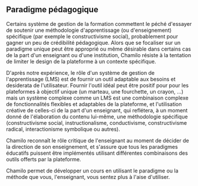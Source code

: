 ## Paradigme pédagogique

Certains système de gestion de la formation commettent le péché d'essayer de soutenir une méthodologie d'apprentissage \(ou d'enseignement\) spécifique \(par exemple le constructivisme social\), probablement pour gagner un peu de crédibilité pédagogique. Alors que se focaliser sur un paradigme unique peut être approprié ou même désirable dans certains cas de la part d'un enseignant ou d'une institution, Chamilo résiste à la tentation de limiter le design de la plateforme à un contexte spécifique.

D'après notre expérience, le rôle d'un système de gestion de l'apprentissage \(LMS\) est de fournir un outil adaptable aux besoins et desiderata de l'utilisateur. Fournir l'outil idéal peut être positif pour pour les plateformes à objectif unique \(un marteau, une fourchette, un crayon, …\) mais un système complexe comme un LMS est une combinaison complexe de fonctionnalités flexibles et adaptables de la plateforme, et l'utilisation créative de celles-ci de la part d'un enseignant, qui reflétera, à un moment donné de l'élaboration du contenu lui-même, une méthodologie spécifique \(constructivisme social, instructionalisme, conductivisme, constructivisme radical, interactionisme symbolique ou autres\).

Chamilo reconnaît le rôle critique de l'enseignant au moment de décider de la direction de son enseignement, et s'assure que tous les paradigmes éducatifs puissent être implémentés utilisant différentes combinaisons des outils offerts par la plateforme.

Chamilo permet de développer un cours en utilisant le paradigme ou la méthode que vous, l'enseignant, vous sentez plus à l'aise d'utiliser.

